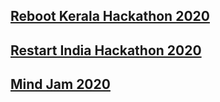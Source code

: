## [Reboot Kerala Hackathon 2020](https://github.com/itexpert2572000/Cyberdome/blob/master/Certificates/Reboot%20Kerala.jpeg)
## [Restart India Hackathon 2020](https://github.com/itexpert2572000/Cyberdome/blob/master/Certificates/Restart%20India%20Anas.jpeg)
## [Mind Jam 2020](https://github.com/itexpert2572000/Cyberdome/blob/master/Certificates/Mind%20Jam.jpeg)
